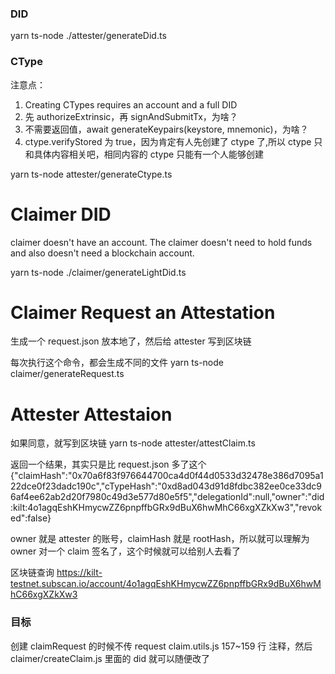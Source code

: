 ### DID

yarn ts-node ./attester/generateDid.ts

### CType

注意点：

1. Creating CTypes requires an account and a full DID
2. 先 authorizeExtrinsic，再 signAndSubmitTx，为啥？
3. 不需要返回值，await generateKeypairs(keystore, mnemonic)，为啥？
4. ctype.verifyStored 为 true，因为肯定有人先创建了 ctype 了,所以 ctype 只和具体内容相关吧，相同内容的 ctype 只能有一个人能够创建

yarn ts-node attester/generateCtype.ts

# Claimer DID

claimer doesn't have an account.
The claimer doesn't need to hold funds and also doesn't need a blockchain account.

yarn ts-node ./claimer/generateLightDid.ts

# Claimer Request an Attestation

生成一个 request.json 放本地了，然后给 attester 写到区块链

每次执行这个命令，都会生成不同的文件
yarn ts-node claimer/generateRequest.ts

# Attester Attestaion

如果同意，就写到区块链
yarn ts-node attester/attestClaim.ts

返回一个结果，其实只是比 request.json 多了这个
{"claimHash":"0x70a6f83f976644700ca4d0f44d0533d32478e386d7095a122dce0f23dadc190c","cTypeHash":"0xd8ad043d91d8fdbc382ee0ce33dc96af4ee62ab2d20f7980c49d3e577d80e5f5","delegationId":null,"owner":"did:kilt:4o1agqEshKHmycwZZ6pnpffbGRx9dBuX6hwMhC66xgXZkXw3","revoked":false}

owner 就是 attester 的账号，claimHash 就是 rootHash，所以就可以理解为 owner 对一个 claim 签名了，这个时候就可以给别人去看了

区块链查询
https://kilt-testnet.subscan.io/account/4o1agqEshKHmycwZZ6pnpffbGRx9dBuX6hwMhC66xgXZkXw3

### 目标

创建 claimRequest 的时候不传 request
claim.utils.js 157~159 行 注释，然后
claimer/createClaim.js 里面的 did 就可以随便改了
